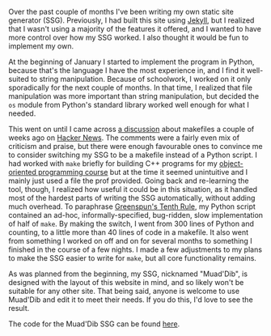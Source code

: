 <!-- Writing My Own Static Site Generator with a Makefile -->
<!-- 2018-03-12 -->

Over the past couple of months I've been writing my own static site generator
(SSG).  Previously, I had built this site using
[Jekyll](https://jekyllrb.com/), but I realized that I wasn't using a majority
of the features it offered, and I wanted to have more control over how my SSG
worked.  I also thought it would be fun to implement my own.

At the beginning of January I started to implement the program in Python,
because that's the language I have the most experience in, and I find it
well-suited to string manipulation.  Because of schoolwork, I worked on it only
sporadically for the next couple of months.  In that time, I realized that file
manipulation was more important than string manipulation, but decided the `os`
module from Python's standard library worked well enough for what I needed.

This went on until I came across
[a discussion](https://news.ycombinator.com/item?id=16483889) about makefiles a
couple of weeks ago on [Hacker News](https://news.ycombinator.com/).  The
comments were a fairly even mix of criticism and praise, but there were enough
favourable ones to convince me to consider switching my SSG to be a makefile
instead of a Python script.  I had worked with `make` briefly for building C++
programs for my
[object-oriented programming course](http://www.ucalendar.uwaterloo.ca/1718/COURSE/course-CS.html#CS246)
but at the time it seemed unintuitive and I mainly just used a file the prof
provided.  Going back and re-learning the tool, though, I realized how useful
it could be in this situation, as it handled most of the hardest parts of
writing the SSG automatically, without adding much overhead.  To paraphrase
[Greenspun's Tenth Rule](https://en.wikipedia.org/wiki/Greenspun%27s_tenth_rule),
my Python script contained an ad-hoc, informally-specified, bug-ridden, slow
implementation of half of `make`.  By making the switch, I went from 300 lines
of Python and counting, to a little more than 40 lines of code in a makefile.
It also went from something I worked on off and on for several months to
something I finished in the course of a few nights.  I made a few adjustments
to my plans to make the SSG easier to write for `make`, but all core
functionality remains.

As was planned from the beginning, my SSG, nicknamed "Muad'Dib", is designed
with the layout of this website in mind, and so likely won't be suitable for
any other site.  That being said, anyone is welcome to use Muad'Dib and edit it
to meet their needs.  If you do this, I'd love to see the result.

The code for the Muad'Dib SSG can be found
[here](https://github.com/jdw1996/muaddib-ssg/).
